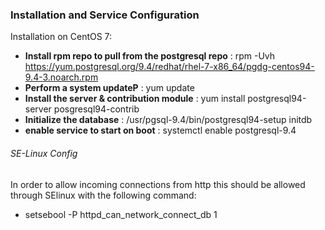 ### Installation and Service Configuration
Installation on CentOS 7:
 - **Install rpm repo to pull from the postgresql repo** : rpm -Uvh https://yum.postgresql.org/9.4/redhat/rhel-7-x86_64/pgdg-centos94-9.4-3.noarch.rpm
 - **Perform a system updateP** : yum update
 - **Install the server & contribution module** : yum install postgresql94-server posgresql94-contrib
 - **Initialize the database** : /usr/pgsql-9.4/bin/postgresql94-setup initdb
 - **enable service to start on boot** : systemctl enable postgresql-9.4

###### SE-Linux Config
In order to allow incoming connections from http this should be allowed through SElinux with the following command:
 - setsebool -P httpd_can_network_connect_db 1 
